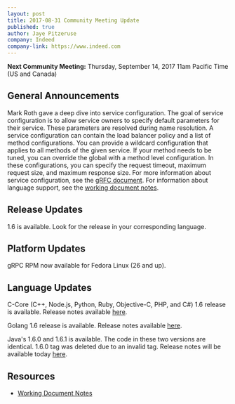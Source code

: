```yaml
---
layout: post
title: 2017-08-31 Community Meeting Update
published: true
author: Jaye Pitzeruse
company: Indeed
company-link: https://www.indeed.com
--- 
```


**Next Community Meeting:** Thursday, September 14, 2017 11am Pacific Time (US and Canada)

<!--more-->

## General Announcements

Mark Roth gave a deep dive into service configuration.
The goal of service configuration is to allow service owners to specify default parameters for their service.
These parameters are resolved during name resolution.
A service configuration can contain the load balancer policy and a list of method configurations.
You can provide a wildcard configuration that applies to all methods of the given service.
If your method needs to be tuned, you can override the global with a method level configuration.
In these configurations, you can specify the request timeout, maximum request size, and maximum response size.
For more information about service configuration, see the [gRFC document](https://github.com/grpc/proposal/blob/master/A2-service-configs-in-dns.md).
For information about language support, see the [working document notes](https://docs.google.com/document/d/1DTMEbBNmzNbZBh8nOivsnnw3CwUr1Q7WGRe7rNxyHOU/edit#bookmark=id.fl7x041naw19).

## Release Updates

1.6 is available.
Look for the release in your corresponding language.

## Platform Updates

gRPC RPM now available for Fedora Linux (26 and up).

## Language Updates

C-Core (C++, Node.js, Python, Ruby, Objective-C, PHP, and C#) 1.6 release is available.
Release notes available [here](https://github.com/grpc/grpc/releases/tag/v1.6.0).

Golang 1.6 release is available.
Release notes available [here](https://github.com/grpc/grpc-go/releases/tag/v1.6.0).

Java's 1.6.0 and 1.6.1 is available.
The code in these two versions are identical.
1.6.0 tag was deleted due to an invalid tag.
Release notes will be available today [here](https://github.com/grpc/grpc-java/releases/tag/v1.6.1).

## Resources

* [Working Document Notes](https://docs.google.com/document/d/1DTMEbBNmzNbZBh8nOivsnnw3CwUr1Q7WGRe7rNxyHOU/edit#bookmark=id.fl7x041naw19)
